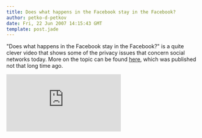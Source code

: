 ```yaml
---
title: Does what happens in the Facebook stay in the Facebook?
author: petko-d-petkov
date: Fri, 22 Jun 2007 14:15:43 GMT
template: post.jade
---
```


"Does what happens in the Facebook stay in the Facebook?" is a quite clever video that shows some of the privacy issues that concern social networks today. More on the topic can be found [here](/blog/social-networks-mayhem), which was published not that long time ago.

<iframe class="video" src="http://www.youtube.com/embed/wogtTQs8Kzw" frameborder="0" allowfullscreen></iframe>
